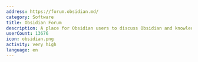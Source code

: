 ```yaml
---
address: https://forum.obsidian.md/
category: Software
title: Obsidian Forum
description: A place for Obsidian users to discuss Obsidian and knowledge management
userCount: 13676
icon: obsidian.png
activity: very high
language: en
---
```

